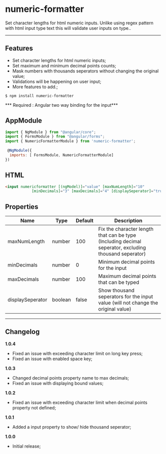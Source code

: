 # numeric-formatter

Set character lengths for html numeric inputs. Unlike using regex pattern with html input type text this will validate user inputs on type..

----
Features
-------------

- Set character lengths for html numeric inputs;
- Set maximum and minimum decimal points counts;
- Mask numbers with thousands seperators without changing the original value;
- Validations will be happening on user input;
- More features to add.;


`$ npm install numeric-formatter`

*** Required : Angular two way binding for the input***

AppModule
-------------  

```javascript
import { NgModule } from "@angular/core";
import { FormsModule } from "@angular/forms";
import { NumericFormatterModule } from 'numeric-formatter';
 
 @NgModule({
  imports: [ FormsModule, NumericFormatterModule]
})
```

HTML
-------------    

```html
<input numericformatter [(ngModel)]="value" [maxNumLength]="10" 
			[minDecimals]="3" [maxDecimals]="4" [displaySeperator]="true"/>
```
                    
Properties
-------------                 

| Name  | Type | Default | Description |
| ------------- | ------------- |  ------------- |  ------------- |
| maxNumLength  | number  | 100  | Fix the character length that can be type (Including decimal seperator, excluding thousand seperator)
| minDecimals  | number  | 0 | Minimum decimal points for the input |
| maxDecimals  | number  | 100 | Maximum decimal points that can be typed |
| displaySeperator  | boolean  | false | Show thousand seperators for the input value (will not change the original value) |

-------------
Changelog
-------------

**1.0.4**
- Fixed an issue with exceeding character limit on long key press;
- Fixed an issue with enabled space key;

**1.0.3**
- Changed decimal points property name to max decimals;
- Fixed an issue with displaying bound values;

**1.0.2**
- Fixed an issue with exceeding character limit when decimal points property not defined;

**1.0.1**
- Added a input property to show/ hide thousand seperator;

**1.0.0**
- Initial release;
